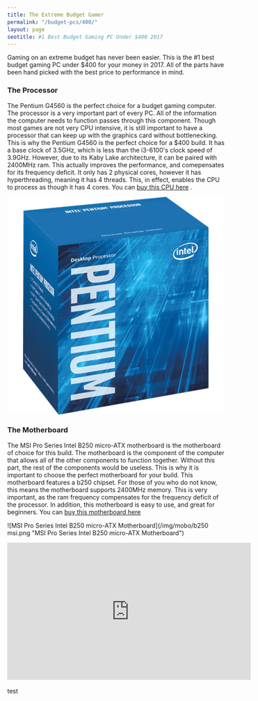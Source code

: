 ```yaml
---
title: The Extreme Budget Gamer 
permalink: "/budget-pcs/400/"
layout: page
seotitle: #1 Best Budget Gaming PC Under $400 2017 
---
```


Gaming on an extreme budget has never been easier. This is the #1 best budget gaming PC under $400 for your money in 2017. All of the parts have been hand picked with the best price to performance in mind. 

### The Processor 

The Pentium G4560 is the perfect choice for a budget gaming computer. The processor is a very important part of every PC. All of the information the computer needs to function passes through this component. Though most games are not very CPU intensive, it is still important to have a processor that can keep up with the graphics card without bottlenecking. This is why the Pentium G4560 is the perfect choice for a $400 build. It has a base clock of 3.5GHz, which is less than the i3-6100's clock speed of 3.9GHz. However, due to its Kaby Lake architecture, it can be paired with 2400MHz ram. This actually improves the performance, and comepensates for its frequency deficit.  It only has 2 physical cores, however it has hyperthreading, meaning it has 4 threads. This, in effect, enables the CPU to process as though it has 4 cores. You can [buy this CPU here](https://www.amazon.com/gp/product/B01NCE8T92/ref=as_li_tl?ie=UTF8&camp=1789&creative=9325&creativeASIN=B01NCE8T92&linkCode=as2&tag=flarp0c-20&linkId=681a9f760582bdbc622dc3fe78e61b76)
.

![Pentium G4560](/img/cpu/pentium.png "Pentium G4560")

### The Motherboard 

The MSI Pro Series Intel B250 micro-ATX motherboard is the motherboard of choice for this build. The motherboard is the component of the computer that allows all of the other components to function together. Without this part, the rest of the components would be useless. This is why it is important to choose the perfect motherboard for your build. This motherboard features a b250 chipset. For those of you who do not know, this means the motherboard supports 2400MHz memory. This is very important, as the ram frequency compensates for the frequency deficit of the processor. In addition, this motherboard is easy to use, and great for beginners. You can [buy this motherboard here](https://www.amazon.com/gp/product/B01N9OZI64/ref=as_li_tl?ie=UTF8&camp=1789&creative=9325&creativeASIN=B01N9OZI64&linkCode=as2&tag=flarp0c-20&linkId=1fc46cb5b6f9bf0e5e7d5ca8cc2f9857)

![MSI Pro Series Intel B250 micro-ATX Motherboard](/img/mobo/b250 msi.png "MSI Pro Series Intel B250 micro-ATX Motherboard")


<iframe width="560" height="315" src="https://www.youtube.com/embed/V12paKHyGMs" frameborder="0" allowfullscreen></iframe>

test